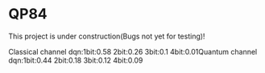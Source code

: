 # QP84

This project is under construction(Bugs not yet for testing)!

Classical channel dqn:1bit:0.58 2bit:0.26 3bit:0.1 4bit:0.01Quantum channel dqn:1bit:0.44 2bit:0.18 3bit:0.12 4bit:0.09
